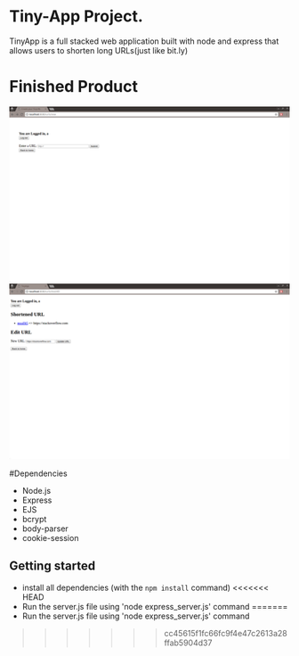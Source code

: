 # Tiny-App Project.

TinyApp is a full stacked web application built with node and express that allows users to shorten long URLs(just like bit.ly)

# Finished Product
![screenshot of TinyApp](https://github.com/ZLYMichael/tiny-app/blob/master/Screenshot_2017-06-09_21-20-08.png?raw=true)
![screenshot of TinyApp sample URLs](https://github.com/ZLYMichael/tiny-app/blob/master/Screenshot_2017-06-09_21-22-07.png?raw=true)


#Dependencies
- Node.js
- Express
- EJS
- bcrypt
- body-parser
- cookie-session

## Getting started
- install all dependencies (with the `npm install` command)
<<<<<<< HEAD
- Run the server.js file using 'node express_server.js' command
=======
- Run the server.js file using 'node express_server.js' command
>>>>>>> cc45615f1fc66fc9f4e47c2613a28ffab5904d37
